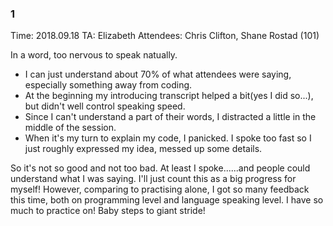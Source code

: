 ### 1

Time: 2018.09.18
TA: Elizabeth
Attendees: Chris Clifton, Shane Rostad (101)

In a word, too nervous to speak natually.
- I can just understand about 70% of what attendees were saying, especially something away from coding.
- At the beginning my introducing transcript helped a bit(yes I did so...), but didn't well control speaking speed.
- Since I can't understand a part of their words, I distracted a little in the middle of the session.
- When it's my turn to explain my code, I panicked. I spoke too fast so I just roughly expressed my idea, messed up some details.

So it's not so good and not too bad. At least I spoke......and people could understand what I was saying. I'll just count this as a big progress for myself! However, comparing to practising alone, I got so many feedback this time, both on programming level and language speaking level. I have so much to practice on! Baby steps to giant stride!
